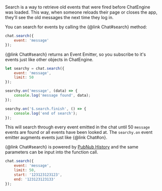 Search is a way to retrieve old events that were fired before ChatEngine
was loaded. This way, when someone reloads their page or closes the app,
they'll see the old messages the next time they log in.

You can search for events by calling the {@link Chat#search} method:

```js
chat.search({
    event: 'message'
});
```

{@link Chat#search} returns an Event Emitter, so you subscribe to it's events
just like other objects in ChatEngine.

```js
let searchy = chat.search({
    event: 'message',
    limit: 50
});

searchy.on('message', (data) => {
    console.log('message found', data);
});

searchy.on('$.search.finish', () => {
    console.log('end of search');
});
```

This will search through every event emitted in the chat until 50 ```message``` events
are found or all events have been looked at. The ```searchy.on``` event emitter
augments events just like {@link Chat#on}.

{@link Chat#search} is powered by [PubNub History](https://www.pubnub.com/docs/web-javascript/storage-and-history) and the same parameters can be input
into the function call.

```js
chat.search({
    event: 'message',
    limit: 50,
    start: '123123123123',
    end: '123123123133'
});
```
